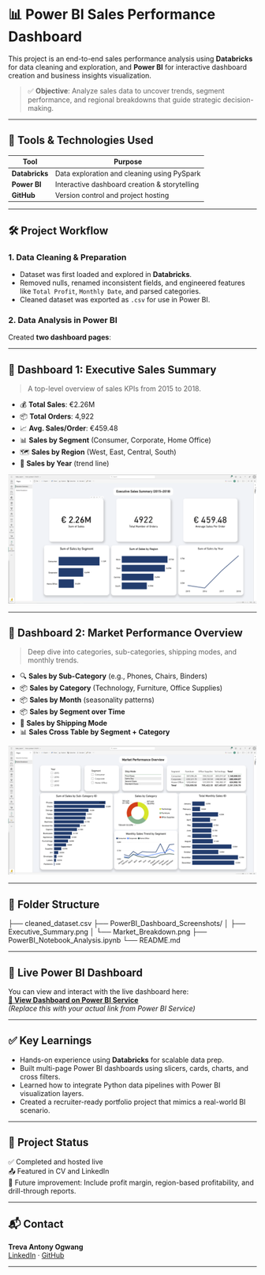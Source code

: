 # 📊 Power BI Sales Performance Dashboard

This project is an end-to-end sales performance analysis using **Databricks** for data cleaning and exploration, and **Power BI** for interactive dashboard creation and business insights visualization.

> ✅ **Objective**: Analyze sales data to uncover trends, segment performance, and regional breakdowns that guide strategic decision-making.

---

## 🚀 Tools & Technologies Used

| Tool         | Purpose                                 |
|--------------|------------------------------------------|
| **Databricks** | Data exploration and cleaning using PySpark |
| **Power BI**   | Interactive dashboard creation & storytelling |
| **GitHub**     | Version control and project hosting      |

---

## 🛠️ Project Workflow

### 1. **Data Cleaning & Preparation**
- Dataset was first loaded and explored in **Databricks**.
- Removed nulls, renamed inconsistent fields, and engineered features like `Total Profit`, `Monthly Date`, and parsed categories.
- Cleaned dataset was exported as `.csv` for use in Power BI.

### 2. **Data Analysis in Power BI**
Created **two dashboard pages**:

---

## 📘 Dashboard 1: Executive Sales Summary

> A top-level overview of sales KPIs from 2015 to 2018.

- 💰 **Total Sales**: €2.26M
- 📦 **Total Orders**: 4,922
- 📈 **Avg. Sales/Order**: €459.48
- 📊 **Sales by Segment** (Consumer, Corporate, Home Office)
- 🗺️ **Sales by Region** (West, East, Central, South)
- 📆 **Sales by Year** (trend line)

![Executive Dashboard](PowerBI_Dashboard_Screenshots/Executive_sales_summary.png)

---

## 📘 Dashboard 2: Market Performance Overview

> Deep dive into categories, sub-categories, shipping modes, and monthly trends.

- 🔍 **Sales by Sub-Category** (e.g., Phones, Chairs, Binders)
- 📦 **Sales by Category** (Technology, Furniture, Office Supplies)
- 📦 **Sales by Month** (seasonality patterns)
- 📦 **Sales by Segment over Time**
- 🚚 **Sales by Shipping Mode**
- 📊 **Sales Cross Table by Segment + Category**

![Market Performance Overview](PowerBI_Dashboard_Screenshots/Market_performance_overview.png)

---

## 📁 Folder Structure

├── cleaned_dataset.csv
├── PowerBI_Dashboard_Screenshots/
│ ├── Executive_Summary.png
│ └── Market_Breakdown.png
├── PowerBI_Notebook_Analysis.ipynb
└── README.md


---

## 🔗 Live Power BI Dashboard

You can view and interact with the live dashboard here:  
**[🔗 View Dashboard on Power BI Service](https://app.powerbi.com/groups/me/reports/xxxxxx)**  
_(Replace this with your actual link from Power BI Service)_

---

## ✅ Key Learnings

- Hands-on experience using **Databricks** for scalable data prep.
- Built multi-page Power BI dashboards using slicers, cards, charts, and cross filters.
- Learned how to integrate Python data pipelines with Power BI visualization layers.
- Created a recruiter-ready portfolio project that mimics a real-world BI scenario.

---

## 📌 Project Status

✅ Completed and hosted live  
📤 Featured in CV and LinkedIn  
🔧 Future improvement: Include profit margin, region-based profitability, and drill-through reports.

---

## 📬 Contact

**Treva Antony Ogwang**  
[LinkedIn](https://www.linkedin.com/in/treva-ogwang-87235626b/) · [GitHub](https://github.com/Begge10850)

---


